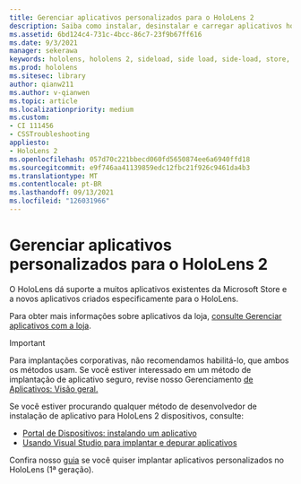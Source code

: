 ```yaml
---
title: Gerenciar aplicativos personalizados para o HoloLens 2
description: Saiba como instalar, desinstalar e carregar aplicativos holográficos personalizados em HoloLens 2 dispositivos usando o Portal de Dispositivos e Visual Studio.
ms.assetid: 6bd124c4-731c-4bcc-86c7-23f9b67ff616
ms.date: 9/3/2021
manager: sekerawa
keywords: hololens, hololens 2, sideload, side load, side-load, store, uwp, app, install
ms.prod: hololens
ms.sitesec: library
author: qianw211
ms.author: v-qianwen
ms.topic: article
ms.localizationpriority: medium
ms.custom:
- CI 111456
- CSSTroubleshooting
appliesto:
- HoloLens 2
ms.openlocfilehash: 057d70c221bbecd060fd5650874ee6a6940ffd18
ms.sourcegitcommit: e9f746aa41139859edc12fbc21f926c9461da4b3
ms.translationtype: MT
ms.contentlocale: pt-BR
ms.lasthandoff: 09/13/2021
ms.locfileid: "126031966"
---
```

# <a name="manage-custom-apps-for-hololens-2"></a>Gerenciar aplicativos personalizados para o HoloLens 2

O HoloLens dá suporte a muitos aplicativos existentes da Microsoft Store e a novos aplicativos criados especificamente para o HoloLens. 

Para obter mais informações sobre aplicativos da loja, [consulte Gerenciar aplicativos com a loja](holographic-store-apps.md).

> [!IMPORTANT]
> Para implantações corporativas, não recomendamos habilitá-lo, que ambos os métodos usam. Se você estiver interessado em um método de implantação de aplicativo seguro, revise nosso Gerenciamento [de Aplicativos: Visão geral.](app-deploy-overview.md)

Se você estiver procurando qualquer método de desenvolvedor de instalação de aplicativo para HoloLens 2 dispositivos, consulte:

- [Portal de Dispositivos: instalando um aplicativo](/windows/mixed-reality/develop/platform-capabilities-and-apis/using-the-windows-device-portal#installing-an-app)
- [Usando Visual Studio para implantar e depurar aplicativos](/windows/mixed-reality/develop/platform-capabilities-and-apis/using-visual-studio)

Confira nosso [guia](holographic-custom-apps.md) se você quiser implantar aplicativos personalizados no HoloLens (1ª geração).


